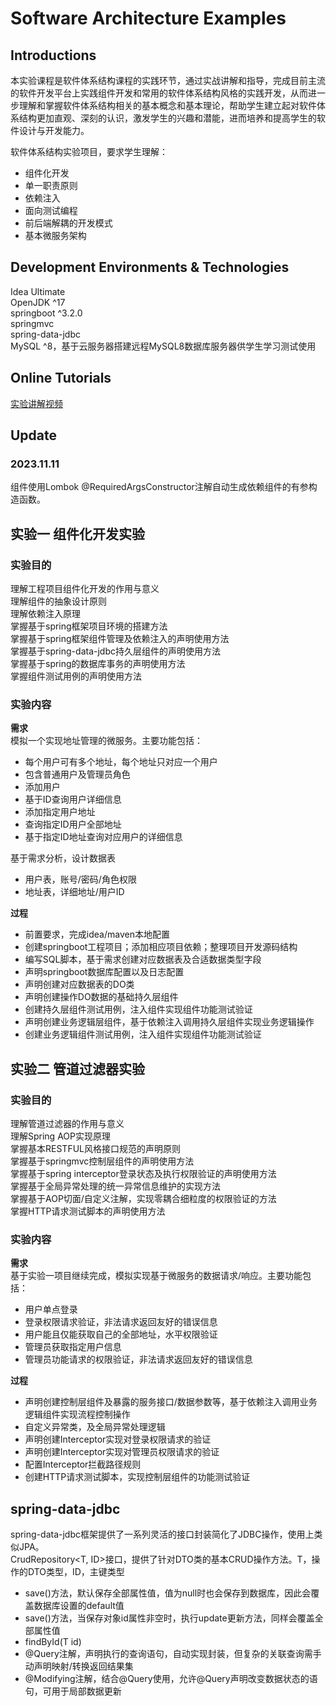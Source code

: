 # Software Architecture Examples
## Introductions
本实验课程是软件体系结构课程的实践环节，通过实战讲解和指导，完成目前主流的软件开发平台上实践组件开发和常用的软件体系结构风格的实践开发，从而进一步理解和掌握软件体系结构相关的基本概念和基本理论，帮助学生建立起对软件体系结构更加直观、深刻的认识，激发学生的兴趣和潜能，进而培养和提高学生的软件设计与开发能力。  

软件体系结构实验项目，要求学生理解：
* 组件化开发
* 单一职责原则
* 依赖注入
* 面向测试编程
* 前后端解耦的开发模式
* 基本微服务架构

## Development Environments & Technologies
Idea Ultimate  
OpenJDK ^17  
springboot ^3.2.0  
springmvc  
spring-data-jdbc  
MySQL ^8，基于云服务器搭建远程MySQL8数据库服务器供学生学习测试使用

## Online Tutorials
[实验讲解视频](https://mooc1.chaoxing.com/mooc-ans/nodedetailcontroller/visitnodedetail?courseId=91374637&knowledgeId=800996180)

## Update
### 2023.11.11
组件使用Lombok @RequiredArgsConstructor注解自动生成依赖组件的有参构造函数。  

## 实验一 组件化开发实验
### 实验目的  
理解工程项目组件化开发的作用与意义  
理解组件的抽象设计原则  
理解依赖注入原理  
掌握基于spring框架项目环境的搭建方法  
掌握基于spring框架组件管理及依赖注入的声明使用方法  
掌握基于spring-data-jdbc持久层组件的声明使用方法  
掌握基于spring的数据库事务的声明使用方法  
掌握组件测试用例的声明使用方法  

### 实验内容
**需求**  
模拟一个实现地址管理的微服务。主要功能包括：
* 每个用户可有多个地址，每个地址只对应一个用户
* 包含普通用户及管理员角色
* 添加用户
* 基于ID查询用户详细信息
* 添加指定用户地址
* 查询指定ID用户全部地址
* 基于指定ID地址查询对应用户的详细信息

基于需求分析，设计数据表
* 用户表，账号/密码/角色权限
* 地址表，详细地址/用户ID

**过程**  
* 前置要求，完成idea/maven本地配置
* 创建springboot工程项目；添加相应项目依赖；整理项目开发源码结构
* 编写SQL脚本，基于需求创建对应数据表及合适数据类型字段  
* 声明springboot数据库配置以及日志配置
* 声明创建对应数据表的DO类
* 声明创建操作DO数据的基础持久层组件
* 创建持久层组件测试用例，注入组件实现组件功能测试验证
* 声明创建业务逻辑层组件，基于依赖注入调用持久层组件实现业务逻辑操作
* 创建业务逻辑组件测试用例，注入组件实现组件功能测试验证

## 实验二 管道过滤器实验
### 实验目的
理解管道过滤器的作用与意义  
理解Spring AOP实现原理  
掌握基本RESTFUL风格接口规范的声明原则  
掌握基于springmvc控制层组件的声明使用方法  
掌握基于spring interceptor登录状态及执行权限验证的声明使用方法  
掌握基于全局异常处理的统一异常信息维护的实现方法  
掌握基于AOP切面/自定义注解，实现零耦合细粒度的权限验证的方法  
掌握HTTP请求测试脚本的声明使用方法  

### 实验内容
**需求**  
基于实验一项目继续完成，模拟实现基于微服务的数据请求/响应。主要功能包括：
* 用户单点登录
* 登录权限请求验证，非法请求返回友好的错误信息
* 用户能且仅能获取自己的全部地址，水平权限验证
* 管理员获取指定用户信息
* 管理员功能请求的权限验证，非法请求返回友好的错误信息  

**过程**  
* 声明创建控制层组件及暴露的服务接口/数据参数等，基于依赖注入调用业务逻辑组件实现流程控制操作
* 自定义异常类，及全局异常处理逻辑
* 声明创建Interceptor实现对登录权限请求的验证
* 声明创建Interceptor实现对管理员权限请求的验证
* 配置Interceptor拦截路径规则
* 创建HTTP请求测试脚本，实现控制层组件的功能测试验证

## spring-data-jdbc
spring-data-jdbc框架提供了一系列灵活的接口封装简化了JDBC操作，使用上类似JPA。  
CrudRepository<T, ID>接口，提供了针对DTO类的基本CRUD操作方法。T，操作的DTO类型，ID，主键类型  
* save()方法，默认保存全部属性值，值为null时也会保存到数据库，因此会覆盖数据库设置的default值
* save()方法，当保存对象id属性非空时，执行update更新方法，同样会覆盖全部属性值
* findById(T id)
* @Query注解，声明执行的查询语句，自动实现封装，但复杂的关联查询需手动声明映射/转换返回结果集
* @Modifying注解，结合@Query使用，允许@Query声明改变数据状态的语句，可用于局部数据更新